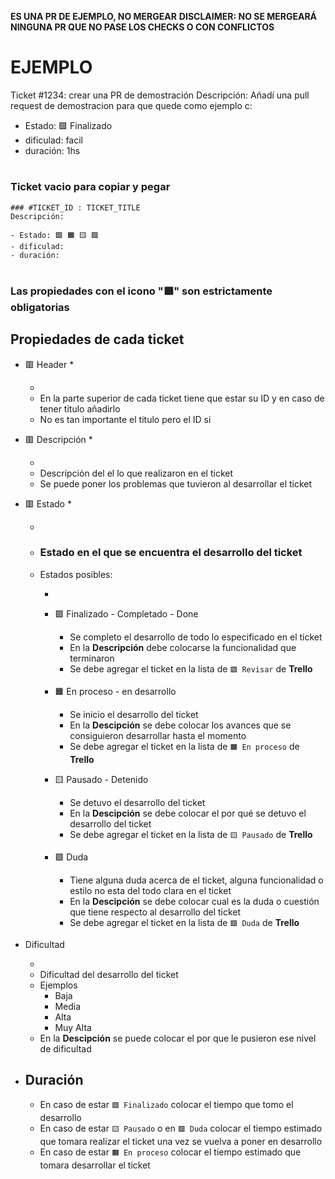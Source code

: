 **ES UNA PR DE EJEMPLO, NO MERGEAR**
**DISCLAIMER: NO SE MERGEARÁ NINGUNA PR QUE NO PASE LOS CHECKS O CON CONFLICTOS**

# EJEMPLO

Ticket #1234: crear una PR de demostración
Descripción: Añadí una pull request de demostracion para que quede como ejemplo c:

- Estado: 🟩 Finalizado
- dificulad: facil
- duración: 1hs

#

### **Ticket vacio para copiar y pegar**

```
### #TICKET_ID : TICKET_TITLE
Descripción:

- Estado: 🟩 🟧 🟨 🟪
- dificulad:
- duración:
```

#

### **Las propiedades con el icono "🟥" son estrictamente obligatorias**

## Propiedades de cada ticket

- 🟥 Header \*

  -
  - En la parte superior de cada ticket tiene que estar su ID y en caso de tener titulo añadirlo
  - No es tan importante el titulo pero el ID si

- 🟥 Descripción \*

  -
  - Descripción del el lo que realizaron en el ticket
  - Se puede poner los problemas que tuvieron al desarrollar el ticket

- 🟥 Estado \*

  -
  - ### Estado en el que se encuentra el desarrollo del ticket
  - Estados posibles:

    -
    - 🟩 Finalizado - Completado - Done

      - Se completo el desarrollo de todo lo especificado en el ticket
      - En la **Descripción** debe colocarse la funcionalidad que terminaron
      - Se debe agregar el ticket en la lista de `🟩 Revisar` de **Trello**

    - 🟧 En proceso - en desarrollo

      - Se inicio el desarrollo del ticket
      - En la **Descipción** se debe colocar los avances que se consiguieron desarrollar hasta el momento
      - Se debe agregar el ticket en la lista de `🟧 En proceso` de **Trello**

    - 🟨 Pausado - Detenido

      - Se detuvo el desarrollo del ticket
      - En la **Descipción** se debe colocar el por qué se detuvo el desarrollo del ticket
      - Se debe agregar el ticket en la lista de `🟨 Pausado` de **Trello**

    - 🟪 Duda
      - Tiene alguna duda acerca de el ticket, alguna funcionalidad o estilo no esta del todo clara en el ticket
      - En la **Descipción** se debe colocar cual es la duda o cuestión que tiene respecto al desarrollo del ticket
      - Se debe agregar el ticket en la lista de `🟪 Duda` de **Trello**

- Dificultad

  -
  - Dificultad del desarrollo del ticket
  - Ejemplos
    - Baja
    - Media
    - Alta
    - Muy Alta
  - En la **Descipción** se puede colocar el por que le pusieron ese nivel de dificultad

- Duración
  -
  - En caso de estar `🟩 Finalizado` colocar el tiempo que tomo el desarrollo
  - En caso de estar `🟨 Pausado` o en `🟪 Duda` colocar el tiempo estimado que tomara realizar el ticket una vez se vuelva a poner en desarrollo
  - En caso de estar `🟧 En proceso` colocar el tiempo estimado que tomara desarrollar el ticket

